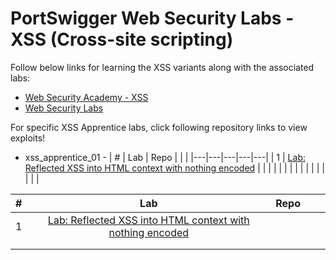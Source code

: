 # PortSwigger Web Security Labs - XSS (Cross-site scripting)

Follow below links for learning the XSS variants along with the associated labs:

- [Web Security Academy - XSS](https://portswigger.net/web-security/cross-site-scripting)
- [Web Security Labs](https://portswigger.net/web-security/all-labs)


For specific XSS Apprentice labs, click following repository links to view exploits!
- xss_apprentice_01 - 
| #  | Lab  | Repo  |   |   |
|---|---|---|---|---|
|  1 |  [Lab: Reflected XSS into HTML context with nothing encoded]() |   |   |   |
|   |   |   |   |   |
|   |   |   |   |   |

| #  | Lab  | Repo  |   |   |
|:-:|:-:|:-:|---|---|
|  1 | [Lab: Reflected XSS into HTML context with nothing encoded](https://portswigger.net/web-security/cross-site-scripting/reflected/lab-html-context-nothing-encoded)  |   |   |   |
|   |   |   |   |   |
|   |   |   |   |   |
